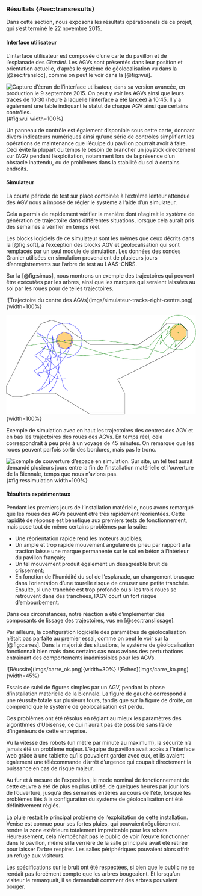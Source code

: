### Résultats {#sec:transresults}

Dans cette section, nous exposons les résultats opérationnels de ce projet, qui s’est terminé le 22 novembre 2015.

#### Interface utilisateur

L’interface utilisateur est composée d’une carte du pavillon et de l’esplanade des *Giardini*. Les AGVs sont présentés
dans leur position et orientation actuelle, d’après le système de géolocalisation vu dans la [@sec:transloc], comme on
peut le voir dans la [@fig:wui].

![Capture d’écran de l’interface utilisateur, dans sa version avancée, en production le 9 septembre 2015. On peut y
voir les AGVs ainsi que leurs traces de 10:30 (heure à laquelle l’interface a été lancée) à 10:45. Il y a également une
table indiquant le statut de chaque AGV ainsi que certains contrôles.](imgs/real_sim.png){#fig:wui width=100%}

Un panneau de contrôle est également disponible sous cette carte, donnant divers indicateurs numériques ainsi qu’une
série de contrôles simplifiant les opérations de maintenance que l’équipe du pavillon pourrait avoir à faire. Ceci
évite la plupart du temps le besoin de brancher un joystick directement sur l’AGV pendant l’exploitation, notamment
lors de la présence d’un obstacle inattendu, ou de problèmes dans la stabilité du sol à certains endroits.

#### Simulateur

La courte période de test sur place combinée à l’extrême lenteur attendue des AGV nous a imposé de régler le système à
l’aide d’un simulateur.

Cela a permis de rapidement vérifier la manière dont réagirait le système de génération de trajectoire dans différentes
situations, lorsque cela aurait pris des semaines à vérifier en temps réel.

Les blocks logiciels de ce simulateur sont les mêmes que ceux décrits dans la [@fig:soft], à l’exception des blocks AGV
et géolocalisation qui sont remplacés par un seul module de simulation. Les données des sondes Granier utilisées en
simulation provenaient de plusieurs jours d’enregistrements sur l’arbre de test au LAAS-CNRS.

Sur la [@fig:simus], nous montrons un exemple des trajectoires qui peuvent être exécutées par les arbres, ainsi que les
marques qui seraient laissées au sol par les roues pour de telles trajectoires.

<div id="fig:simus">
![Trajectoire du centre des AGVs](imgs/simulateur-tracks-right-centre.png){width=100%}

![Trajectoire des roues des AGVs](imgs/simulateur-tracks-right.png){width=100%}

Exemple de simulation avec en haut les trajectoires des centres des AGV et en bas les trajectoires des roues des
AGVs. En temps réel, cela correspondrait à peu près à un voyage de 45 minutes. On remarque que les roues peuvent
parfois sortir des bordures, mais pas le tronc.
</div>

![Exemple de couverture d’espace en simulation. Sur site, un tel test aurait demandé plusieurs jours entre la fin de
l’installation matérielle et l’ouverture de la Biennale, temps que nous n’avions
pas.](imgs/covering.png){#fig:ressimulation width=100%}

#### Résultats expérimentaux

Pendant les premiers jours de l’installation matérielle, nous avons remarqué que les roues des AGVs peuvent être très
rapidement réorientées. Cette rapidité de réponse est bénéfique aux premiers tests de fonctionnement, mais pose tout de
même certains problèmes par la suite:

- Une réorientation rapide rend les moteurs audibles;
- Un ample et trop rapide mouvement angulaire du pneu par rapport à la traction laisse une marque permanente sur le sol
  en béton à l’intérieur du pavillon français;
- Un tel mouvement produit également un désagréable bruit de crissement;
- En fonction de l’humidité du sol de l’esplanade, un changement brusque dans l’orientation d’une tourelle risque de
  creuser une petite tranchée. Ensuite, si une tranchée est trop profonde ou si les trois roues se retrouvent dans des
  tranchées, l’AGV court un fort risque d’embourbement.

Dans ces circonstances, notre réaction a été d’implémenter des composants de lissage des trajectoires, vus en
[@sec:translissage].

Par ailleurs, la configuration logicielle des paramètres de géolocalisation n’était pas parfaite au premier essai,
comme on peut le voir sur la [@fig:carres]. Dans la majorité des situations, le système de géolocalisation fonctionnait
bien mais dans certains cas nous avions des perturbations entraînant des comportements inadmissibles pour les AGVs.

<div id="fig:carres">
![Réussite](imgs/carre_ok.png){width=30%}
![Échec](imgs/carre_ko.png){width=45%}

Essais de suivi de figures simples par un AGV, pendant la phase d’installation matérielle de la biennale. La figure de
gauche correspond à une réussite totale sur plusieurs tours, tandis que sur la figure de droite, on comprend que le
système de géolocalisation est perdu.
</div>

Ces problèmes ont été résolus en réglant au mieux les paramètres des algorithmes d’Ubisense, ce qui n’aurait pas été
possible sans l’aide d’ingénieurs de cette entreprise.

Vu la vitesse des robots (un mètre par minute au maximum), la sécurité n’a jamais été un problème majeur. L’équipe
du pavillon avait accès à l’interface web grâce à une tablette qu’ils pouvaient garder avec eux, et ils avaient
également une télécommande d’arrêt d’urgence qui coupait directement la puissance en cas de risque majeur.

Au fur et à mesure de l’exposition, le mode nominal de fonctionnement de cette œuvre a été de plus en plus utilisé, de
quelques heures par jour lors de l’ouverture, jusqu’à des semaines entières au cours de l’été, lorsque les problèmes
liés à la configuration du système de géolocalisation ont été définitivement réglés.

La pluie restait le principal problème de l’exploitation de cette installation. Venise est connue pour ses fortes
pluies, qui pouvaient régulièrement rendre la zone extérieure totalement impraticable pour les robots.  Heureusement,
cela n’empêchait pas le public de voir l’œuvre fonctionner dans le pavillon, même si la verrière de la salle principale
avait été retirée pour laisser l’arbre respirer. Les salles périphériques pouvaient alors offrir un refuge aux
visiteurs.

Les spécifications sur le bruit ont été respectées, si bien que le public ne se rendait pas forcément compte que les
arbres bougeaient. Et lorsqu’un visiteur le remarquait, il se demandait comment des arbres pouvaient bouger.
